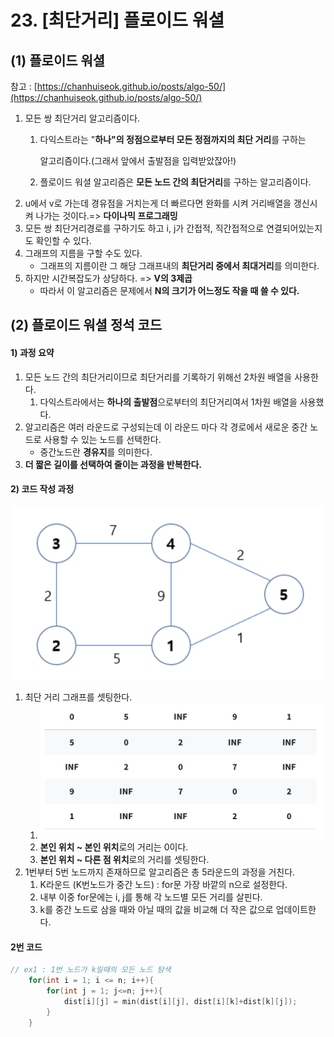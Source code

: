 # 23. \[최단거리] 플로이드 워셜

## (1) 플로이드 워셜

참고 : [https://chanhuiseok.github.io/posts/algo-50/](https://chanhuiseok.github.io/posts/algo-50/)

1. 모든 쌍 최단거리 알고리즘이다.&#x20;
   1.  다익스트라는 "**하나"의 정점으로부터 모든 정점까지의 최단 거리**를 구하는

       알고리즘이다.(그래서 앞에서 출발점을 입력받았잖아!)
   2. 플로이드 워셜 알고리즘은 **모든 노드 간의 최단거리**를 구하는 알고리즘이다.
2. u에서 v로 가는데 경유점을 거치는게 더 빠르다면 완화를 시켜 거리배열을 갱신시켜 나가는 것이다.=> **다이나믹 프로그래밍**
3. 모든 쌍 최단거리경로를 구하기도 하고 i, j가 간접적, 직간접적으로 연결되어있는지도 확인할 수 있다.
4. 그래프의 지름을 구할 수도 있다.
   * 그래프의 지름이란 그 해당 그래프내의 **최단거리 중에서 최대거리**를 의미한다.
5. 하지만 시간복잡도가 상당하다. =>  **V의 3제곱**
   * 따라서 이 알고리즘은 문제에서 **N의 크기가 어느정도 작을 때 쓸 수 있다.**

## (2) 플로이드 워셜 정석 코드

#### 1) 과정 요약

1. 모든 노드 간의 최단거리이므로 최단거리를 기록하기 위해선 2차원 배열을 사용한다.
   1. 다익스트라에서는 **하나의 출발점**으로부터의 최단거리여서 1차원 배열을 사용했다.
2. 알고리즘은 여러 라운드로 구성되는데 이 라운드 마다 각 경로에서 새로운 중간 노드로 사용할 수 있는 노드를 선택한다.
   * 중간노드란 **경유지**를 의미한다.
3. **더 짧은 길이를 선택하여 줄이는 과정을 반복한다.**

#### 2) 코드 작성 과정

![](<../.gitbook/assets/image (14).png>)

1. 최단 거리 그래프를 셋팅한다.
   1. ![](<../.gitbook/assets/image (8) (1) (1).png>)
   2. **본인 위치 \~ 본인 위치**로의 거리는 0이다.
   3. **본인 위치 \~ 다른 점 위치**로의 거리를 셋팅한다.
2. 1번부터 5번 노드까지 존재하므로 알고리즘은 총 5라운드의 과정을 거친다.
   1. K라운드 (K번노드가 중간 노드) : for문 가장 바깥의 n으로 설정한다.
   2. 내부 이중 for문에는 i, j를 통해 각 노드별 모든 거리를 살핀다.
   3. k를 중간 노드로 삼을 때와 아닐 때의 값을 비교해 더 작은 값으로 업데이트한다.

#### 2번 코드

```cpp
// ex1 : 1번 노드가 k일때의 모든 노드 탐색
    for(int i = 1; i <= n; i++){
        for(int j = 1; j<=n; j++){
            dist[i][j] = min(dist[i][j], dist[i][k]+dist[k][j]);
        }
    }
```

